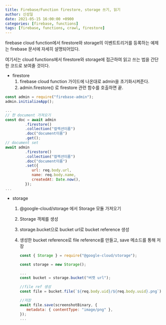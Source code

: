 ```yaml
---
title: Firebase/Function firestore, storage 쓰기, 읽기
author: 신성일
date: 2021-05-15 16:00:00 +0900
categories: [firebase, functions]
tags: [firebase, functions, crawl, firestore]
---
```


firebase cloud function에서 firestore와 storage의 이벤트트리거를 등록하는 예제는 firebase 문서에 자세히 설명되어있다.

여기서는 cloud functions에서 firestore와 storage에 접근하여 읽고 쓰는 법을 간단한 코드로 보여줄 것이다.

- firestore
  1. firebase cloud function 가이드에 나온대로 admin을 초기화시켜준다.
  2. admin.firestore() 로 firestore 관련 함수를 호출하면 끝.

```js
const admin = require("firebase-admin");
admin.initializeApp();

...
// 한 document 가져오기
const doc = await admin
         .firestore()
         .collection("컬렉션이름")
         .doc("document이름")
         .get();
// document set
await admin
         .firestore()
         .collection("컬렉션이름")
         .doc("document이름")
         .set({
            url: req.body.url,
            name: req.body.name,
            createdAt: Date.now(),
         });
...
```

- storage

  1. @google-cloud/storage 에서 Storage 모듈 가져오기

  2. Storage 객체를 생성

  3. storage.bucket으로 bucket url로 bucket reference 생성

  4. 생성한 bucket reference로 file reference를 만들고, save 메소드를 통해 저장

     ```js
     const { Storage } = require("@google-cloud/storage");

     const storage = new Storage();

     ...
     const bucket = storage.bucket("버켓 url");

     //file ref 생성
     const file = bucket.file(`${req.body.uid}/${req.body.uuid}.png`);

     //저장
     await file.save(screenshotBinary, {
     	metadata: { contentType: "image/png" },
     });
     ...
     ```
